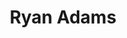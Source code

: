 ---
title: "Ryan Adams"
summary: "David Ryan Adams is an American singer-songwriter, record producer, artist, and poet. He has released 24 studio albums and three as a former member of Whiskeytown.
In 2000, Adams left Whiskeytown and released his debut solo album, Heartbreaker, to critical acclaim. The album was nominated for the Shortlist Music Prize. The following year, his profile increased with the release of the UK certified-gold Gold, which included the single, \"New York, New York\". During this time, Adams worked on several unreleased albums, which were consolidated into a third solo release, Demolition . Working at a prolific rate, Adams released the classic rock-influenced Rock N Roll , after a planned album, Love Is Hell, was rejected by his label Lost Highway. As a compromise, Love Is Hell was released as two EPs and eventually released in its full-length state in 2004.
After breaking his wrist during a live performance, Adams took a short break, and formed The Cardinals, a backing band that accompanied him on his next four studio albums. In 2009, after the release of Cardinology , Adams disbanded The Cardinals and announced an extended break from music due to complications from Ménière's disease. The following year, however, Adams resumed performing and released his Glyn Johns-produced 13th studio album, Ashes & Fire, in late 2011. The album peaked at No. 7 on the Billboard 200. In September 2014, Adams released his fourteenth album, Ryan Adams, on his own PAX AM label, and formed a new backing band, The Shining, to support the release.
In 2015, Adams released 1989, a song-for-song cover of Taylor Swift's album of the same name, and worked on up to 80 songs for an album influenced by his divorce from actress and singer-songwriter Mandy Moore. The album, Prisoner, was released in 2017.
In 2019, Adams announced three albums to be released that year. However, the release of these albums was indefinitely delayed after seven women came forward with sexual misconduct allegations against him. He later issued an apology, and the FBI cleared him of any potential criminal charges. Adams eventually released the planned albums, Wednesdays, Big Colors, and Chris, yearly from 2020 to 2022. Chris was followed by three further albums, all released in 2022 as well.
In addition to his own material, Adams has also produced albums for Willie Nelson, Jesse Malin, Jenny Lewis, and Fall Out Boy, and has collaborated with Counting Crows, Weezer, Norah Jones, America, Minnie Driver, Cowboy Junkies, Leona Naess, Toots and the Maytals, Beth Orton and Krista Polvere. He has written Infinity Blues, a book of poems, and Hello Sunshine, a collection of poems and short stories."
slug: "ryan-adams"
image: "ryan-adams.jpg"
apple_music_artist_url: "https://music.apple.com/gb/artist/ryan-adams/1010602"
wikipedia_url: "https://en.wikipedia.org/wiki/Ryan_Adams"
---